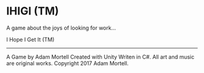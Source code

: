 # IHIGI (TM)
A game about the joys of looking for work...

I Hope I Get It (TM)
______________________

A Game by Adam Mortell
Created with Unity Writen in C#.
All art and music are original works. Copyright 2017 Adam Mortell.

